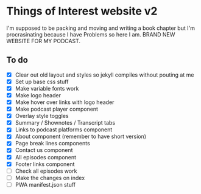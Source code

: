 # Things of Interest website v2

I'm supposed to be packing and moving and writing a book chapter but I'm procrasinating because I have Problems so here I am. BRAND NEW WEBSITE FOR MY PODCAST.

## To do

- [x] Clear out old layout and styles so jekyll compiles without pouting at me
- [x] Set up base css stuff
- [x] Make variable fonts work
- [x] Make logo header
- [x] Make hover over links with logo header
- [x] Make podcast player component
- [x] Overlay style toggles
- [x] Summary / Shownotes / Transcript tabs
- [x] Links to podcast platforms component
- [x] About component (remember to have short version)
- [x] Page break lines components
- [x] Contact us component
- [x] All episodes component
- [x] Footer links component
- [ ] Check all episodes work
- [ ] Make the changes on index
- [ ] PWA manifest.json stuff
